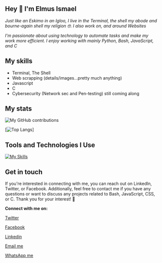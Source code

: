 <!-- social-media icons -->
<link rel="stylesheet" href="https://cdnjs.cloudflare.com/ajax/libs/font-awesome/6.2.1/css/all.min.css" integrity="sha512-+4zCK9k+qNFUR5X+cKL9EIR+ZOhtIloNl9GIKS57V1MyNsYpYcUrUeQc9vNfzsWfV28IaLL3i96P9sdNyeRssA==" crossorigin="anonymous" />
<!-- Tools icons -->
<link rel="stylesheet" href="https://cdnjs.cloudflare.com/ajax/libs/font-awesome/5.15.1/css/all.min.css" integrity="sha512-+4zCK9k+qNFUR5X+cKL9EIR+ZOhtIloNl9GIKS57V1MyNsYpYcUrUeQc9vNfzsWfV28IaLL3i96P9sdNyeRssA==" crossorigin="anonymous" />



## **Hey 👋 I'm Elmus Ismael** 

*Just like an Eskimo in an Igloo, I live in the Terminal, the shell my abode and bourne-again shell <bash> my religion :nerd_face:.   I also work on, and around Websites*

*I'm passionate about using technology to automate tasks and make my work more efficient. I enjoy working with mainly Python, Bash, JavaScript, and C*


## My skills
- Terminal, The Shell
- Web scrapping (details/images...pretty much anything)
- Javascript
- C
- Cybersecurity (Network sec and Pen-testing) still coming along
 
## My stats
![My GitHub contributions](https://github-readme-stats.vercel.app/api?username=wan-elmus&count_private=true&show_icons=true&theme=radical)

[![Top Langs](https://github-readme-stats.vercel.app/api/top-langs/?username=wan-elmus&layout=compact)]
<!-- (https://github.com/wan-elmus/github-readme-stats) -->


## Tools and Technologies I Use

[![My Skills](https://skills.thijs.gg/icons?i=bash,js,html,css,c,shield-alt)](https://skills.thijs.gg)

<!-- <i class="fab fa-bash"></i> Bash
<i class="fab fa-js"></i> JavaScript
<i class="devicon-c-plain"></i> C
<i class="fab fa-css3-alt"></i> CSS
<i class="fab fa-html5"></i> HTML
<i class="fab fa-python"></i>Python
<i class="fas fa-shield-alt"></i> Cybersecurity -->


## Get in touch

If you're interested in connecting with me, you can reach out on LinkedIn, Twitter, or Facebook. Additionally, feel free to contact me if you have any questions or want to discuss any projects related to Bash, JavaScript, CSS, or C. Thank you for your interest! :handshake:

**Connect with me on:**

<i class="fa-brands fa-twitter"></i> [Twitter](https://twitter.com/IElmus)

<i class="fab fa-facebook"></i> [Facebook](https://www.facebook.com/profile.php?id=100005090839336)

<i class="fab fa-linkedin"></i> [Linkedin](https://www.linkedin.com/in/elmus-ismael-153568232/)

<a href="mailto:elmuswangudi@gmail.com"> <i class="fab fa-envelope"></i> Email me</a>

<a href="https://api.whatsapp.com/send?phone=+254114937798"> <i class="fab fa-whatsapp"></i> WhatsApp me</a>

